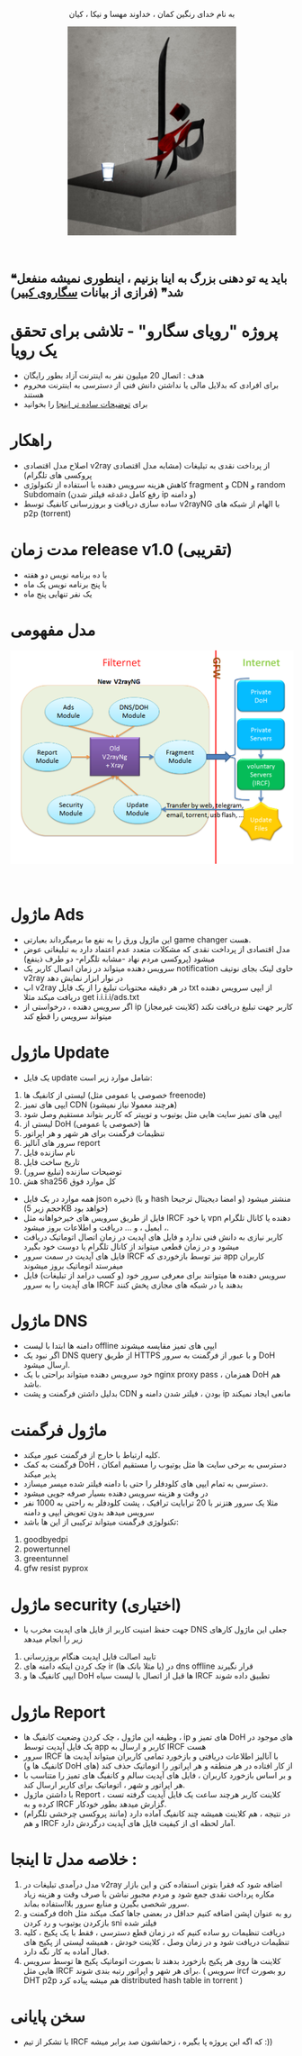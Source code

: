 <p align="center">به نام خدای رنگین کمان ، خداوند مهسا و نیکا ، کیان</p>
<p align="center"><img src="/asset/khoda.png?raw=true" width="300" ></p><br>

## ❝باید یه تو دهنی بزرگ به اینا بزنیم ، اینطوری نمیشه منفعل شد❞  (فرازی از بیانات [سگاروی کبیر](https://twitter.com/isegaro))


# پروژه "رویای سگارو" - تلاشی برای تحقق یک رویا
- هدف : اتصال 20 میلیون نفر به اینترنت آزاد بطور رایگان
- برای افرادی که بدلایل مالی یا نداشتن دانش فنی از دسترسی به اینترنت محروم هستند
- برای [توضیحات ساده تر اینجا](https://github.com/GFW-knocker/Segaro_Dream/tree/main/simple) را بخوانید


# راهکار
- اصلاح مدل اقتصادی v2ray از پرداخت نقدی به تبلیغات (مشابه مدل اقتصادی پروکسی های تلگرام)
- کاهش هزینه سرویس دهنده با استفاده از تکنولوژی fragment و CDN و random Subdomain (رفع کامل دغدغه فیلتر شدن ip و دامنه)
- ساده سازی دریافت و بروزرسانی کانفیگ توسط v2rayNG با الهام از شبکه های p2p (torrent)

# مدت زمان release v1.0 (تقریبی)
- با ده برنامه نویس دو هفته
- با پنج برنامه نویس یک ماه
- یک نفر تنهایی پنج ماه


# مدل مفهومی
<p align="center"><img src="/asset/slide1.png?raw=true" width="600" ></p><br>

# ماژول Ads
- این ماژول ورق را به نفع ما برمیگرداند بعبارتی game changer هست.
- مدل اقتصادی از پرداخت نقدی که مشکلات متعدد عدم اعتماد دارد به تبلیغاتی عوض میشود (پروکسی مردم نهاد -مشابه تلگرام- دو طرف ذینفع) 
- سرویس دهنده میتواند در زمان اتصال کاربر یک notification حاوی لینک بجای نوتیف v2ray در نوار ابزار نمایش دهد 
- اپ v2ray در هر دقیقه محتویات تبلیغ را از یک فایل txt از ایپی سرویس دهنده دریافت میکند مثلا get i.i.i.i/ads.txt 
- اگر سرویس دهنده ، درخواستی از ip کاربر جهت تبلیغ دریافت نکند (کلاینت غیرمجاز) میتواند سرویس را قطع کند


# ماژول Update
- یک فایل update شامل موارد زیر است:
1. لیستی از کانفیگ ها (خصوصی یا عمومی مثل freenode)
2. ایپی های تمیز CDN (هرچند معمولا نیاز نمیشود)
3. ایپی های تمیز سایت هایی مثل یوتیوب و توییتر که کاربر بتواند مستقیم وصل شود
4. لیستی از DoH ها (خصوصی یا عمومی)
5. تنظیمات فرگمنت برای هر شهر و هر اپراتور
6. سرور های آنالیز report
7. نام سازنده فایل 
8. تاریخ ساخت فایل
9. توضیحات سازنده (تبلیغ سرور)
10. هش sha256 کل موارد فوق
- همه موارد در یک فایل json ذخیره (و با hash و امضا دیجیتال ترجیحا) منشتر میشود (حجم زیر 5KB خواهد بود)
- فایل از طریق سرویس های خیرخواهانه مثل IRCF یا خود vpn دهنده یا کانال تلگرام ، ایمیل ، و ... دریافت و اطلاعات بروز میشود.
- کاربر نیازی به دانش فنی ندارد و فایل های اپدیت در زمان اتصال اتوماتیک دریافت میشود و در زمان قطعی میتواند از کانال تلگرام یا دوست خود بگیرد
- فایل های آپدیت در سمت سرور IRCF نیز توسط بازخوردی که app کاربران میفرستد اتوماتیک بروز میشوند
- سرویس دهنده ها میتوانند برای معرفی سرور خود (و کسب درامد از تبلیغات) فایل های آپدیت را به سرور IRCF بدهند یا در شبکه های مجازی پخش کنند

# ماژول DNS
- دامنه ها ابتدا با لیست offline ایپی های تمیز مقایسه میشوند
- اگر نبود یک DNS query از طریق HTTPS و با عبور از فرگمنت به سرور DoH ارسال میشود.
- خود سرویس دهنده میتواند براحتی با یک nginx proxy pass ، همزمان DoH هم باشد.
- بدلیل داشتن فرگمنت و پشت CDN بودن ، فیلتر شدن دامنه و ip مانعی ایجاد نمیکند

# ماژول فرگمنت
- کلیه ارتباط با خارج از فرگمنت عبور میکند.
- فرگمنت به کمک DoH ، دسترسی به برخی سایت ها مثل یوتیوب را مستقیم امکان پذیر میکند
- دسترسی به تمام ایپی های کلودفلر را حتی با دامنه فیلتر شده میسر میسازد.
- در وقت و هزینه سرویس دهنده بسیار صرفه جویی میشود
- مثلا یک سرور هتزنر با 20 ترابایت ترافیک ، پشت کلودفلر به راحتی به 1000 نفر سرویس میدهد بدون تعویض ایپی و دامنه 
- تکنولوژی فرگمنت میتواند ترکیبی از این ها باشد:
1. goodbyedpi
2. powertunnel
3. greentunnel
4. gfw resist pyprox

# ماژول security (اختیاری)
- جهت حفظ امنیت کاربر از فایل های اپدیت مخرب یا DNS جعلی این ماژول کارهای زیر را انجام میدهد
1. تایید اصالت فایل اپدیت هنگام بروزرسانی
2. چک کردن اینکه دامنه های ir (یا مثلا بانک ها) در dns offline قرار نگیرند
3. ایپی کانفیگ ها و DoH ها قبل از اتصال با لیست سیاه IRCF تطبیق داده شوند


# ماژول Report 
- وظیفه این ماژول ، چک کردن وضعیت کانفیگ ها ، ip های تمیز و DoH های موجود در یک فایل آپدیت توسط app کاربر و ارسال به IRCF هست
- سرور IRCF با آنالیز اطلاعات دریافتی و بازخورد تمامی کاربران میتواند آپدیت ها (کانفیگ ها و DoH های) از کار افتاده در هر منطقه و هر اپراتور را اتوماتیک حذف کند
- و بر اساس بازخورد کاربران ، فایل های آپدیت سالم و کانفیگ های تمیز را متناسب با هر اپراتور و شهر ، اتوماتیک برای کاربر ارسال کند.
- با داشتن ماژول Report ، کلاینت کاربر هرچند ساعت یک فایل آپدیت گرفته تست کرده و به IRCF گزارش میدهد بطور خودکار.
- در نتیجه ، هم کلاینت همیشه چند کانفیگ آماده دارد (مانند پروکسی چرخشی تلگرام) و هم IRCF آمار لحظه ای از کیفیت فایل های آپدیت درگردش دارد.  


# خلاصه مدل تا اینجا : 
1. مدل درآمدی تبلیغات در v2ray اضافه شود که فقرا بتونن استفاده کنن و این بازار مکاره پرداخت نقدی جمع شود و مردم مجبور نباشن با صرف وقت و هزینه زیاد سرور شخصی بگیرن و منابع سرور بلااستفاده بماند.
2. فرگمنت و doh رو به عنوان اپشن اضافه کنیم حداقل در بعضی جاها کمک میکند مثل بازکردن یوتیوب و رد کردن sni فیلتر شده
3. دریافت تنظیمات رو ساده کنیم که در زمان قطع دسترسی ، فقط با یک پکیج ، کلیه تنظیمات دریافت شود و در زمان وصل ، کلاینت خودش ، همیشه لیستی از پکیج های فعال آماده به کار نگه دارد.
4. کلاینت ها روی هر پکیج بازخورد بدهند تا بصورت اتوماتیک پکیج ها توسط سرویس هایی مثل IRCF برای هر شهر و اپراتور رتبه بندی شوند. ( سرویس ircf رو بصورت DHT p2p هم میشه پیاده کرد distributed hash table in torrent )


# سخن پایانی
- با تشکر از تیم IRCF که اگه این پروژه پا بگیره ، زحماتشون صد برابر میشه :))

